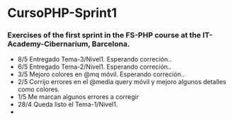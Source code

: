 # CursoPHP-Sprint1
### Exercises of the first sprint in the FS-PHP course at the IT-Academy-Cibernarium, Barcelona.

- 8/5 Entregado Tema-3/Nivel1. Esperando correción..
- 6/5 Entregado Tema-2/Nivel1. Esperando correción..
- 3/5 Mejoro colores en @mq móvil. Esperando correción..
- 2/5 Corrijo errores en el @media query móvil y mejoro algunos detalles como colores. 
- 1/5 Me marcan algunos errores a corregir
- 28/4 Queda listo el Tema-1/Nivel1. 
- 

